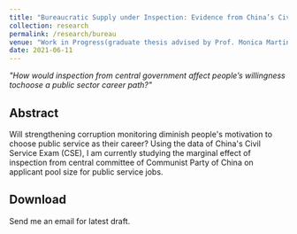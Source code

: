 ```yaml
---
title: "Bureaucratic Supply under Inspection: Evidence from China’s Civil Service Exam"
collection: research
permalink: /research/bureau
venue: "Work in Progress(graduate thesis advised by Prof. Monica Martinez-Bravo)"
date: 2021-06-11
---
```


*"How would inspection from central government affect people’s willingness tochoose a public sector career path?"*

Abstract
------
Will strengthening corruption monitoring diminish people's motivation to choose public service as their career? Using the data of China's Civil Service Exam (CSE), I am currently studying the marginal effect of inspection from central committee of Communist Party of China on applicant pool size for public service jobs.

Download
------
Send me an email for latest draft.
